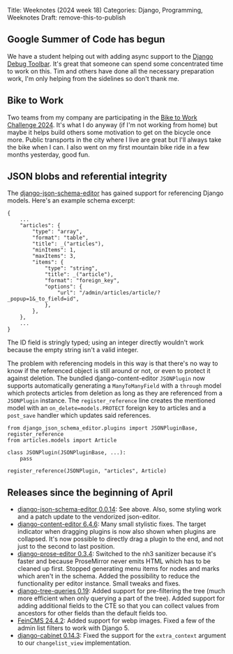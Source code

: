 Title: Weeknotes (2024 week 18)
Categories: Django, Programming, Weeknotes
Draft: remove-this-to-publish

## Google Summer of Code has begun

We have a student helping out with adding async support to the [Django Debug
Toolbar](https://github.com/jazzband/django-debug-toolbar/). It's great that
someone can spend some concentrated time to work on this. Tim and others have
done all the necessary preparation work, I'm only helping from the sidelines so
don't thank me.


## Bike to Work

Two teams from my company are participating in the [Bike to Work Challenge
2024](https://www.biketowork.ch/). It's what I do anyway (if I'm not working
from home) but maybe it helps build others some motivation to get on the
bicycle once more. Public transports in the city where I live are great but
I'll always take the bike when I can. I also went on my first mountain bike
ride in a few months yesterday, good fun.


## JSON blobs and referential integrity

The [django-json-schema-editor](https://github.com/matthiask/django-json-schema-editor/) has gained support for referencing Django models. Here's an example schema excerpt:

    {
        ...
        "articles": {
            "type": "array",
            "format": "table",
            "title": _("articles"),
            "minItems": 1,
            "maxItems": 3,
            "items": {
                "type": "string",
                "title": _("article"),
                "format": "foreign_key",
                "options": {
                    "url": "/admin/articles/article/?_popup=1&_to_field=id",
                },
            },
        },
        ...
    }

The ID field is stringly typed; using an integer directly wouldn't work because
the empty string isn't a valid integer.

The problem with referencing models in this way is that there's no way to know
if the referenced object is still around or not, or even to protect it against
deletion. The bundled django-content-editor `JSONPlugin` now supports
automatically generating a `ManyToManyField` with a `through` model which
protects articles from deletion as long as they are referenced from a
`JSONPlugin` instance. The `register_reference` line creates the mentioned
model with an `on_delete=models.PROTECT` foreign key to articles and a
`post_save` handler which updates said references.

    from django_json_schema_editor.plugins import JSONPluginBase, register_reference
    from articles.models import Article

    class JSONPlugin(JSONPluginBase, ...):
        pass

    register_reference(JSONPlugin, "articles", Article)


## Releases since the beginning of April

- [django-json-schema-editor 0.0.14](https://pypi.org/project/django-json-schema-editor/): See above. Also, some styling work and a patch update to the vendorized json-editor.
- [django-content-editor 6.4.6](https://pypi.org/project/django-content-editor/): Many small stylistic fixes. The target indicator when dragging plugins is now also shown when plugins are collapsed. It's now possible to directly drag a plugin to the end, and not just to the second to last position.
- [django-prose-editor 0.3.4](https://pypi.org/project/django-prose-editor/): Switched to the nh3 sanitizer because it's faster and because ProseMirror never emits HTML which has to be cleaned up first. Stopped generating menu items for nodes and marks which aren't in the schema. Added the possibility to reduce the functionality per editor instance. Small tweaks and fixes.
- [django-tree-queries 0.19](https://pypi.org/project/django-tree-queries/): Added support for pre-filtering the tree (much more efficient when only querying a part of the tree). Added support for adding additional fields to the CTE so that you can collect values from ancestors for other fields than the default fields too.
- [FeinCMS 24.4.2](https://pypi.org/project/FeinCMS/): Added support for webp images. Fixed a few of the admin list filters to work with Django 5.
- [django-cabinet 0.14.3](https://pypi.org/project/django-cabinet/): Fixed the support for the `extra_context` argument to our `changelist_view` implementation.
